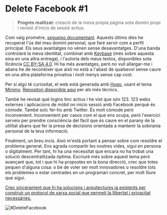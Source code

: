 <!--
tags: [ "facebook", "social networks" ]
date_created: 2018-04-01T16:53:15+02:00
series: [ "Delete Facebook" ]
images: [ "/images/delete-facebook-1.png" ]
-->

# Delete Facebook #1

> **Progrés realitzat:** creació de la meva pròpia pàgina sota domini propi i revisió d'inicis de sessió actius.

Com vaig prometre, [segueixo documentant](https://dario.cat/posts/delete-facebook/). Aquests últims dies he recuperat l'ús del meu domini personal, que faré servir com a perfil principal. Els seus avantatges no vénen sense desavantatges. D'una banda controlaré la meva identitat, combinat amb [Keybase](https://keybase.io) (més sobre aquesta eina en una altra entrega), i l'autoria dels meus textos, disponibles sota llicència [CC BY-SA 4.0](https://creativecommons.org/licenses/by-sa/4.0/deed.ca). Hi ha més avantatges, però no vull allargar-me i abans he de reconèixer que això no està a l'abast de qualsevol sense caure en una altra plataforma privativa i molt menys sense cap cost.

Per si algú té curiositat, el web està generada amb [Hugo](https://gohugo.io/), usant el tema [Minimo](https://themes.gohugo.io/theme/minimo/). [Repositori disponible aquí](https://github.com/imdario/dario.cat) per als més tècnics.

També he revisat què logins tinc actius i he vist que són 123. 123 webs externes i aplicacions de mòbil on inicio sessió amb Facebook perquè és còmode. També solc fer-ho amb Twitter. És molt còmode però inconvenient. Inconvenient per casos com el que ens ocupa, però l'exercici serveix per prendre consciència del fàcil que és caure en el parany de la utilitat abans que fer la presa de decisions orientada a mantenir la sobirania personal de la teva informació.

Finalment, un breu incís. Això m'està portant a pensar sobre com resoldre el problema generat. Ens agrada compartir les nostres vides, sigui en persona o digitalment. Per tant, hi ha una necessitat que encara no ha trobat una solució descentralitzada òptima. Escriuré més sobre aquest tema però avançaré que, tot i que hi ha propostes en la bona direcció, crec que totes pequen d'alguna cosa: o bé de voler ser molt innovadores o resoldre tots els problemes o estar centrades en un programari concret, per molt lliure que sigui.

<u>Crec sincerament que hi ha solucions i arquitectures ja existents per construir un protocol de xarxa social que permeti la llibertat i privacitat necessàries.</u>

![#DeleteFacebook](/images/delete-facebook-1.png)

